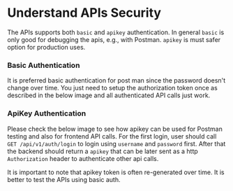 # Understand APIs Security

The APIs supports both `basic` and `apikey` authentication.
In general `basic` is only good for debugging the apis, e.g., with Postman.
`apikey` is must safer option for production uses.

### Basic Authentication

It is preferred basic authentication for post man since the password doesn't
change over time. You just need to setup the authorization token once as
described in the below image and all authenticated API calls just work.

### ApiKey Authentication

Please check the below image to see how apikey can be used for Postman testing
and also for frontend API calls. For the first login, user should call
`GET /api/v1/auth/login` to login using `username` and `password` first.
After that the backend should return a `apikey` that can be later sent as
a http `Authorization` header to authenticate other api calls.

It is important to note that apikey token is often re-generated over time. It
is better to test the APIs using basic auth.
